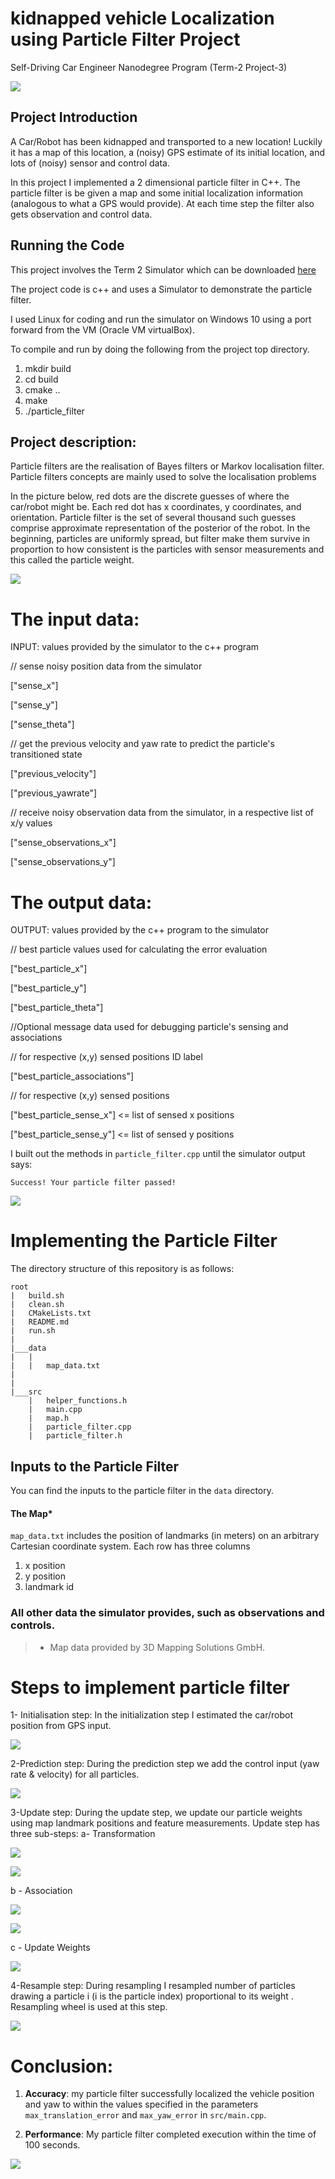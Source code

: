 # kidnapped vehicle Localization using Particle Filter Project
Self-Driving Car Engineer Nanodegree Program (Term-2 Project-3)

![](https://github.com/emilkaram/kidnapped-vehicle-Localization-using-Particle-Filter-Project-T2-P3/blob/master/img/0.jpg)


## Project Introduction
A Car/Robot has been kidnapped and transported to a new location! Luckily it has a map of this location, a (noisy) GPS estimate of its initial location, and lots of (noisy) sensor and control data.

In this project I implemented a 2 dimensional particle filter in C++. 
The particle filter is be given a map and some initial localization information (analogous to what a GPS would provide). 
At each time step the filter also gets observation and control data.

## Running the Code
This project involves the Term 2 Simulator which can be downloaded [here](https://github.com/udacity/self-driving-car-sim/releases)

The project code is c++ and uses a Simulator to  demonstrate the particle filter.

I used Linux for coding and run the simulator on Windows 10 using a port forward from the VM (Oracle VM virtualBox). 
 
To compile and run by doing the following from the project top directory.

1. mkdir build
2. cd build
3. cmake ..
4. make
5. ./particle_filter

## Project description:

Particle filters are the realisation of Bayes filters or Markov localisation filter. Particle filters concepts are mainly used to solve the localisation problems

In the picture below, red dots are the discrete guesses of where the car/robot might be. 
Each red dot has x coordinates, y coordinates, and orientation. 
Particle filter is the set of several thousand such guesses comprise approximate representation of the posterior of the robot. 
In the beginning, particles are uniformly spread, but filter make them survive in proportion to how consistent is the particles with sensor measurements and this called the particle weight.

![](https://github.com/emilkaram/kidnapped-vehicle-Localization-using-Particle-Filter-Project-T2-P3/blob/master/img/3.gif) 

# The input data:
INPUT: values provided by the simulator to the c++ program

// sense noisy position data from the simulator

["sense_x"]

["sense_y"]

["sense_theta"]

// get the previous velocity and yaw rate to predict the particle's transitioned state

["previous_velocity"]

["previous_yawrate"]

// receive noisy observation data from the simulator, in a respective list of x/y values

["sense_observations_x"]

["sense_observations_y"]


# The output data:
OUTPUT: values provided by the c++ program to the simulator

// best particle values used for calculating the error evaluation

["best_particle_x"]

["best_particle_y"]

["best_particle_theta"]

//Optional message data used for debugging particle's sensing and associations

// for respective (x,y) sensed positions ID label

["best_particle_associations"]

// for respective (x,y) sensed positions

["best_particle_sense_x"] <= list of sensed x positions

["best_particle_sense_y"] <= list of sensed y positions


I built out the methods in `particle_filter.cpp` until the simulator output says:

```
Success! Your particle filter passed!
```
![](https://github.com/emilkaram/kidnapped-vehicle-Localization-using-Particle-Filter-Project-T2-P3/blob/master/img/2.png)

# Implementing the Particle Filter
The directory structure of this repository is as follows:

```
root
|   build.sh
|   clean.sh
|   CMakeLists.txt
|   README.md
|   run.sh
|
|___data
|   |   
|   |   map_data.txt
|   
|   
|___src
    |   helper_functions.h
    |   main.cpp
    |   map.h
    |   particle_filter.cpp
    |   particle_filter.h
```

## Inputs to the Particle Filter
You can find the inputs to the particle filter in the `data` directory.

#### The Map*
`map_data.txt` includes the position of landmarks (in meters) on an arbitrary Cartesian coordinate system. Each row has three columns
1. x position
2. y position
3. landmark id

### All other data the simulator provides, such as observations and controls.

> * Map data provided by 3D Mapping Solutions GmbH.


# Steps to implement particle filter

1- Initialisation step: 
In the initialization step I estimated the car/robot position from GPS input. 

![](https://github.com/emilkaram/kidnapped-vehicle-Localization-using-Particle-Filter-Project-T2-P3/blob/master/img/4.png)


2-Prediction step: 
During the prediction step we add the control input (yaw rate & velocity) for all particles.

![](https://github.com/emilkaram/kidnapped-vehicle-Localization-using-Particle-Filter-Project-T2-P3/blob/master/img/5.png)

3-Update step: 
During the update step, we update our particle weights using map landmark positions and feature measurements.
Update step has three sub-steps:
a- Transformation

![](https://github.com/emilkaram/kidnapped-vehicle-Localization-using-Particle-Filter-Project-T2-P3/blob/master/img/7.png)

![](https://github.com/emilkaram/kidnapped-vehicle-Localization-using-Particle-Filter-Project-T2-P3/blob/master/img/8.png)
 


b - Association

![](https://github.com/emilkaram/kidnapped-vehicle-Localization-using-Particle-Filter-Project-T2-P3/blob/master/img/11.png)

![](https://github.com/emilkaram/kidnapped-vehicle-Localization-using-Particle-Filter-Project-T2-P3/blob/master/img/13.png)


c - Update Weights

![](https://github.com/emilkaram/kidnapped-vehicle-Localization-using-Particle-Filter-Project-T2-P3/blob/master/img/9.png)


4-Resample step: 
During resampling I resampled number of particles drawing a particle i (i is the particle index) proportional to its weight . 
Resampling wheel is used at this step.

![](https://github.com/emilkaram/kidnapped-vehicle-Localization-using-Particle-Filter-Project-T2-P3/blob/master/img/10.png)
 
 

 
 
 
 

# Conclusion:
1. **Accuracy**: my particle filter successfully localized the vehicle position and yaw to within the values specified in the parameters `max_translation_error` and `max_yaw_error` in `src/main.cpp`.

2. **Performance**: My particle filter completed execution within the time of 100 seconds.

![](https://github.com/emilkaram/kidnapped-vehicle-Localization-using-Particle-Filter-Project-T2-P3/blob/master/img/2.png)

 
